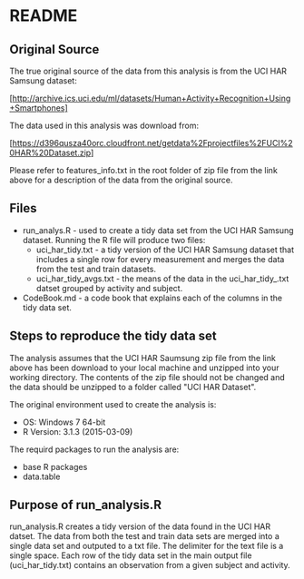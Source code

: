 # README

## Original Source

The true original source of the data from this analysis is from the UCI HAR Samsung dataset:

[http://archive.ics.uci.edu/ml/datasets/Human+Activity+Recognition+Using+Smartphones]

The data used in this analysis was download from:

[https://d396qusza40orc.cloudfront.net/getdata%2Fprojectfiles%2FUCI%20HAR%20Dataset.zip]

Please refer to features_info.txt in the root folder of zip file from the link above for a description of the data from the original source.

## Files

* run_analys.R - used to create a tidy data set from the UCI HAR Samsung dataset. Running the R file will produce two files:
  * uci_har_tidy.txt - a tidy version of the UCI HAR Samsung dataset that includes a single row for every measurement and merges the data from the test and train datasets.
  * uci_har_tidy_avgs.txt - the means of the data in the uci_har_tidy_.txt datset grouped by activity and subject.
* CodeBook.md - a code book that explains each of the columns in the tidy data set.

## Steps to reproduce the tidy data set
The analysis assumes that the UCI HAR Saumsung zip file from the link above has been download to your local machine and unzipped into your working directory.  The contents of the zip file should not be changed and the data should be unzipped to a folder called "UCI HAR Dataset".

The original environment used to create the analysis is:
* OS: Windows 7 64-bit
* R Version: 3.1.3 (2015-03-09)

The requird packages to run the analysis are:
* base R packages
* data.table

## Purpose of run_analysis.R
run_analysis.R creates a tidy version of the data found in the UCI HAR datset.  The data from both the test and train data sets are merged into a single data set and outputed to a txt file.  The delimiter for the text file is a single space.  Each row of the tidy data set in the main output file (uci_har_tidy.txt) contains an observation from a given subject and activity.
